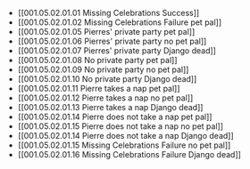 - [[001.05.02.01.01 Missing Celebrations Success]]
- [[001.05.02.01.02 Missing Celebrations Failure pet pal]]
- [[001.05.02.01.05 Pierres' private party pet pal]]
- [[001.05.02.01.06 Pierres' private party no pet pal]]
- [[001.05.02.01.07 Pierres' private party Django dead]]
- [[001.05.02.01.08 No private party pet pal]]
- [[001.05.02.01.09 No private party no pet pal]]
- [[001.05.02.01.10 No private party Django dead]]
- [[001.05.02.01.11 Pierre takes a nap pet pal]]
- [[001.05.02.01.12 Pierre takes a nap no pet pal]]
- [[001.05.02.01.13 Pierre takes a nap Django dead]]
- [[001.05.02.01.14 Pierre does not take a nap pet pal]]
- [[001.05.02.01.15 Pierre does not take a nap no pet pal]]
- [[001.05.02.01.14 Pierre does not take a nap Django dead]]
- [[001.05.02.01.15 Missing Celebrations Failure no pet pal]]
- [[001.05.02.01.16 Missing Celebrations Failure Django dead]]